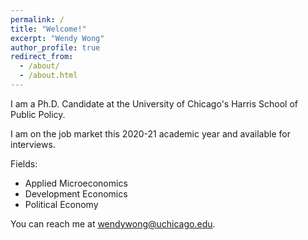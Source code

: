 ```yaml
---
permalink: /
title: "Welcome!"
excerpt: "Wendy Wong"
author_profile: true
redirect_from: 
  - /about/
  - /about.html
---
```


I am a Ph.D. Candidate at the University of Chicago's Harris School of Public Policy. 

I am on the job market this 2020-21 academic year and available for interviews.

Fields: 
- Applied Microeconomics
- Development Economics
- Political Economy

You can reach me at wendywong@uchicago.edu.



